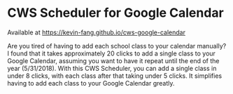 # CWS Scheduler for Google Calendar 

Available at https://kevin-fang.github.io/cws-google-calendar

Are you tired of having to add each school class to your calendar manually? I found that it takes approximately 20 clicks to add a single class to your Google Calendar, assuming you want to have it repeat until the end of the year (5/31/2018). With this CWS Scheduler, you can add a single class in under 8 clicks, with each class after that taking under 5 clicks. It simplifies having to add each class to your Google Calendar greatly.

